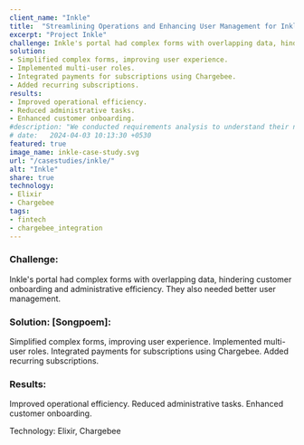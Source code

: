 ```yaml
---
client_name: "Inkle"
title:  "Streamlining Operations and Enhancing User Management for Inkle"
excerpt: "Project Inkle"
challenge: Inkle's portal had complex forms with overlapping data, hindering customer onboarding and administrative efficiency. They also needed better user management.
solution:
- Simplified complex forms, improving user experience.
- Implemented multi-user roles.
- Integrated payments for subscriptions using Chargebee.
- Added recurring subscriptions.
results:
- Improved operational efficiency.
- Reduced administrative tasks.
- Enhanced customer onboarding.
#description: "We conducted requirements analysis to understand their needs and propose the most effective and feasible solutions."
# date:   2024-04-03 10:13:30 +0530
featured: true
image_name: inkle-case-study.svg
url: "/casestudies/inkle/"
alt: "Inkle"
share: true
technology:
- Elixir
- Chargebee
tags:
- fintech
- chargebee_integration
---
```


### Challenge:
Inkle's portal had complex forms with overlapping data, hindering customer onboarding and administrative efficiency.  They also needed better user management.

### Solution: [Songpoem]:

Simplified complex forms, improving user experience.
Implemented multi-user roles.
Integrated payments for subscriptions using Chargebee.
Added recurring subscriptions.

### Results:

Improved operational efficiency.
Reduced administrative tasks.
Enhanced customer onboarding.

Technology: Elixir, Chargebee